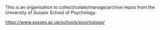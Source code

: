 This is an organisation to collect/colate/manage/archive repos from the University of Sussex School of Psychology.

https://www.sussex.ac.uk/schools/psychology/
